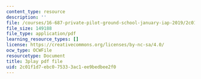 ```yaml
---
content_type: resource
description: ''
file: /courses/16-687-private-pilot-ground-school-january-iap-2019/2c01f1d7ebc075333ac1ee9bedbee2f0_n068fel-W9I.pdf
file_size: 149188
file_type: application/pdf
learning_resource_types: []
license: https://creativecommons.org/licenses/by-nc-sa/4.0/
ocw_type: OCWFile
resourcetype: Document
title: 3play pdf file
uid: 2c01f1d7-ebc0-7533-3ac1-ee9bedbee2f0
---
```

